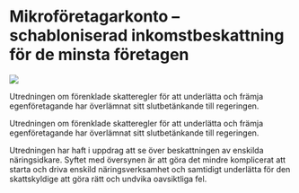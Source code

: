 # Mikroföretagarkonto – schabloniserad inkomstbeskattning för de minsta företagen

![](/contentassets/efcf884683604e81b9e03f8aa0638da7/sou_55_omslag_fram_2021.jpg?width=150&quality=85)

Utredningen om förenklade skatteregler för att underlätta och främja egenföretagande har överlämnat sitt slutbetänkande till regeringen.

Utredningen om förenklade skatteregler för att underlätta och främja egenföretagande har överlämnat sitt slutbetänkande till regeringen.

Utredningen har haft i uppdrag att se över beskattningen av enskilda näringsidkare. Syftet med översynen är att göra det mindre komplicerat att starta och driva enskild näringsverksamhet och samtidigt underlätta för den skattskyldige att göra rätt och undvika oavsiktliga fel.

